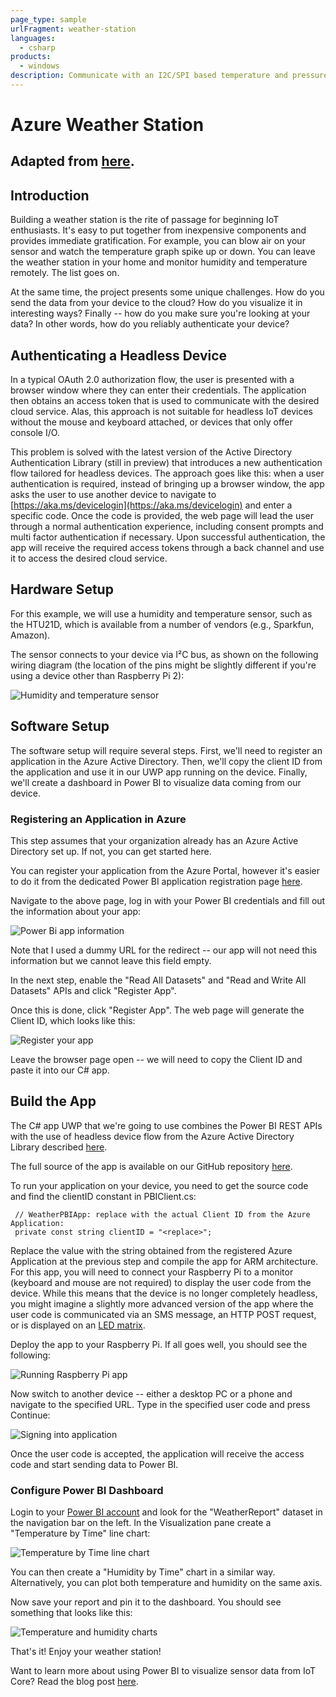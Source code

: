 ```yaml
---
page_type: sample
urlFragment: weather-station
languages:
  - csharp
products:
  - windows
description: Communicate with an I2C/SPI based temperature and pressure sensor with Windows 10 IoT Core.
---
```


# Azure Weather Station

## Adapted from [here](https://blogs.msdn.microsoft.com/iot/2016/01/26/using-power-bi-to-visualize-sensor-data-from-windows-10-iot-core/).

## Introduction
Building a weather station is the rite of passage for beginning IoT enthusiasts. It's easy to put together from inexpensive components and provides immediate gratification. For example, you can blow air on your sensor and watch the temperature graph spike up or down. You can leave the weather station in your home and monitor humidity and temperature remotely. The list goes on.

At the same time, the project presents some unique challenges. How do you send the data from your device to the cloud? How do you visualize it in interesting ways? Finally -- how do you make sure you're looking at your data? In other words, how do you reliably authenticate your device?

## Authenticating a Headless Device
In a typical OAuth 2.0 authorization flow, the user is presented with a browser window where they can enter their credentials. The application then obtains an access token that is used to communicate with the desired cloud service. Alas, this approach is not suitable for headless IoT devices without the mouse and keyboard attached, or devices that only offer console I/O.

This problem is solved with the latest version of the Active Directory Authentication Library (still in preview) that introduces a new authentication flow tailored for headless devices. The approach goes like this: when a user authentication is required, instead of bringing up a browser window, the app asks the user to use another device to navigate to [https://aka.ms/devicelogin](https://aka.ms/devicelogin) and enter a specific code. Once the code is provided, the web page will lead the user through a normal authentication experience, including consent prompts and multi factor authentication if necessary. Upon successful authentication, the app will receive the required access tokens through a back channel and use it to access the desired cloud service.

## Hardware Setup
For this example, we will use a humidity and temperature sensor, such as the HTU21D, which is available from a number of vendors (e.g., Sparkfun, Amazon).

The sensor connects to your device via I²C bus, as shown on the following wiring diagram (the location of the pins might be slightly different if you're using a device other than Raspberry Pi 2):

![Humidity and temperature sensor](https://msdnshared.blob.core.windows.net/media/2016/01/humidity-htu21d_bb.png)

## Software Setup
The software setup will require several steps. First, we'll need to register an application in the Azure Active Directory. Then, we'll copy the client ID from the application and use it in our UWP app running on the device. Finally, we'll create a dashboard in Power BI to visualize data coming from our device.

### Registering an Application in Azure
This step assumes that your organization already has an Azure Active Directory set up. If not, you can get started here.

You can register your application from the Azure Portal, however it's easier to do it from the dedicated Power BI application registration page [here](https://dev.powerbi.com/apps).

Navigate to the above page, log in with your Power BI credentials and fill out the information about your app:

![Power Bi app information](https://msdnshared.blob.core.windows.net/media/2016/01/Register_app_step2.png)

Note that I used a dummy URL for the redirect -- our app will not need this information but we cannot leave this field empty.

In the next step, enable the "Read All Datasets" and "Read and Write All Datasets" APIs and click "Register App".

Once this is done, click "Register App". The web page will generate the Client ID, which looks like this:

![Register your app](https://msdnshared.blob.core.windows.net/media/2016/01/Register_app_step4.png)

Leave the browser page open -- we will need to copy the Client ID and paste it into our C# app.

## Build the App
The C# app UWP that we're going to use combines the Power BI REST APIs with the use of headless device flow from the Azure Active Directory Library described [here](https://github.com/Azure-Samples/active-directory-dotnet-deviceprofile/).

The full source of the app is available on our GitHub repository [here](https://github.com/ms-iot/samples/tree/develop/Azure/WeatherStation.PowerBI).

To run your application on your device, you need to get the source code and find the clientID constant in PBIClient.cs:

```
 // WeatherPBIApp: replace with the actual Client ID from the Azure Application:
 private const string clientID = "<replace>";
```

Replace the value with the string obtained from the registered Azure Application at the previous step and compile the app for ARM architecture. For this app, you will need to connect your Raspberry Pi to a monitor (keyboard and mouse are not required) to display the user code from the device. While this means that the device is no longer completely headless, you might imagine a slightly more advanced version of the app where the user code is communicated via an SMS message, an HTTP POST request, or is displayed on an [LED matrix](https://www.raspberrypi.org/products/sense-hat/).

Deploy the app to your Raspberry Pi. If all goes well, you should see the following:

![Running Raspberry Pi app](https://msdnshared.blob.core.windows.net/media/2016/01/App_running.png)

Now switch to another device -- either a desktop PC or a phone and navigate to the specified URL. Type in the specified user code and press Continue:

![Signing into application](https://msdnshared.blob.core.windows.net/media/2016/01/signin1.png)

Once the user code is accepted, the application will receive the access code and start sending data to Power BI.

### Configure Power BI Dashboard
Login to your [Power BI account](https://powerbi.microsoft.com/en-us/) and look for the "WeatherReport" dataset in the navigation bar on the left. In the Visualization pane create a "Temperature by Time" line chart:

![Temperature by Time line chart](https://msdnshared.blob.core.windows.net/media/2016/01/TemperaturexTime.png)

You can then create a "Humidity by Time" chart in a similar way. Alternatively, you can plot both temperature and humidity on the same axis.

Now save your report and pin it to the dashboard. You should see something that looks like this:

![Temperature and humidity charts](https://msdnshared.blob.core.windows.net/media/2016/01/dashboard.png)

That's it! Enjoy your weather station!

Want to learn more about using Power BI to visualize sensor data from IoT Core? Read the blog post [here](https://blogs.msdn.microsoft.com/iot/2016/01/26/using-power-bi-to-visualize-sensor-data-from-windows-10-iot-core/).
